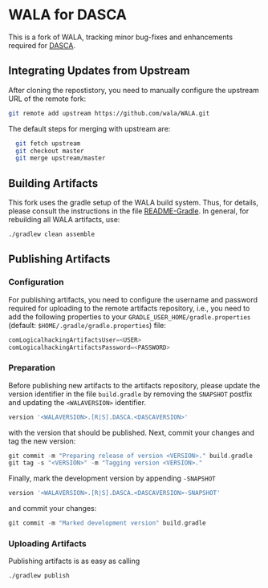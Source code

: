 # WALA for DASCA

This is a fork of WALA, tracking minor bug-fixes and enhancements required for 
[DASCA](https://git.logicalhacking.com/DASCA/DASCA).

## Integrating Updates from Upstream

After cloning the repostistory, you need to manually configure the upstream URL
of the remote fork:

``` sh
git remote add upstream https://github.com/wala/WALA.git
```

The default steps for merging with upstream are:

``` sh
  git fetch upstream
  git checkout master
  git merge upstream/master
```

## Building Artifacts

This fork uses the gradle setup of the WALA build system. Thus, for details, please
consult the instructions in the file [README-Gradle](README-Gradle.md). In general, 
for rebuilding all WALA artifacts, use:

``` sh
./gradlew clean assemble
```

## Publishing Artifacts

### Configuration

For publishing artifacts, you need to configure the username and password required
for uploading to the remote artifacts repository, i.e., you need  to add the following
properties to your  `GRADLE_USER_HOME/gradle.properties`  (default: `$HOME/.gradle/gradle.properties`)
file:

``` gradle
comLogicalhackingArtifactsUser=<USER>
comLogicalhackingArtifactsPassword=<PASSWORD>
```

### Preparation

Before publishing new artifacts to the artifacts repository, please update the version identifier in the file  `build.gradle` by removing the `SNAPSHOT` postfix
and updating the `<WALAVERSION>` identifier.

``` gradle
version '<WALAVERSION>.[R|S].DASCA.<DASCAVERSION>'
```

with the version that should be published. Next, commit your changes and tag the
new version:

``` gradle
git commit -m "Preparing release of version <VERSION>." build.gradle
git tag -s "<VERSION>" -m "Tagging version <VERSION>."
```

Finally, mark the development version by appending `-SNAPSHOT`

``` gradle
version '<WALAVERSION>.[R|S].DASCA.<DASCAVERSION>-SNAPSHOT'
```

and commit your changes:

``` gradle
git commit -m "Marked development version" build.gradle
```

### Uploading Artifacts

Publishing artifacts is as easy as calling

``` sh
./gradlew publish
```